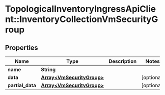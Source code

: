 # TopologicalInventoryIngressApiClient::InventoryCollectionVmSecurityGroup

## Properties
Name | Type | Description | Notes
------------ | ------------- | ------------- | -------------
**name** | **String** |  | 
**data** | [**Array&lt;VmSecurityGroup&gt;**](VmSecurityGroup.md) |  | [optional] 
**partial_data** | [**Array&lt;VmSecurityGroup&gt;**](VmSecurityGroup.md) |  | [optional] 


